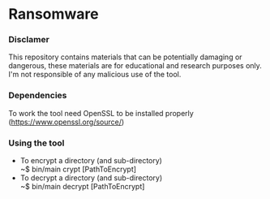 # Ransomware
### Disclamer
This repository contains materials that can be potentially damaging or dangerous, these materials are for educational and research purposes only.
I'm not responsible of any malicious use of the tool.

### Dependencies 
To work the tool need OpenSSL to be installed properly (https://www.openssl.org/source/)

### Using the tool
- To encrypt a directory (and sub-directory)  
~$ bin/main crypt [PathToEncrypt]
- To decrypt a directory (and sub-directory)  
~$ bin/main decrypt [PathToEncrypt]
